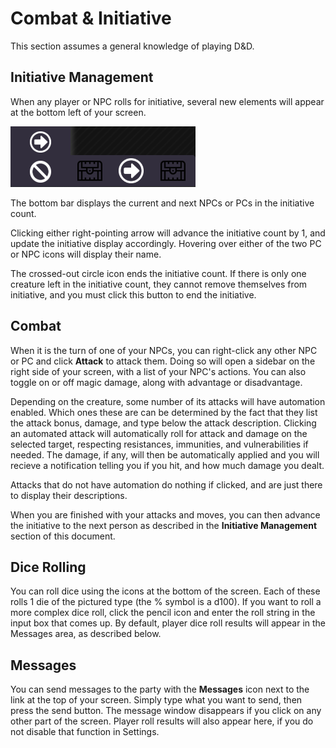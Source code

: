 # Combat & Initiative
This section assumes a general knowledge of playing D&D.

## Initiative Management
When any player or NPC rolls for initiative, several new elements will appear at the bottom left of your screen.

![Initiative Options](../docs_imgs/init_opts.png)

The bottom bar displays the current and next NPCs or PCs in the initiative count.

Clicking either right-pointing arrow will advance the initiative count by 1, and update the initiative display accordingly. Hovering over either of the two PC or NPC icons will display their name.

The crossed-out circle icon ends the initiative count. If there is only one creature left in the initiative count, they cannot remove themselves from initiative, and you must click this button to end the initiative.

## Combat
When it is the turn of one of your NPCs, you can right-click any other NPC or PC and click **Attack** to attack them. Doing so will open a sidebar on the right side of your screen, with a list of your NPC's actions. You can also toggle on or off magic damage, along with advantage or disadvantage.

Depending on the creature, some number of its attacks will have automation enabled. Which ones these are can be determined by the fact that they list the attack bonus, damage, and type below the attack description. Clicking an automated attack will automatically roll for attack and damage on the selected target, respecting resistances, immunities, and vulnerabilities if needed. The damage, if any, will then be automatically applied and you will recieve a notification telling you if you hit, and how much damage you dealt.

Attacks that do not have automation do nothing if clicked, and are just there to display their descriptions.

When you are finished with your attacks and moves, you can then advance the initiative to the next person as described in the **Initiative Management** section of this document.

## Dice Rolling
You can roll dice using the icons at the bottom of the screen. Each of these rolls 1 die of the pictured type (the % symbol is a d100). If you want to roll a more complex dice roll, click the pencil icon and enter the roll string in the input box that comes up. By default, player dice roll results will appear in the Messages area, as described below.

## Messages
You can send messages to the party with the **Messages** icon next to the link at the top of your screen. Simply type what you want to send, then press the send button. The message window disappears if you click on any other part of the screen. Player roll results will also appear here, if you do not disable that function in Settings.